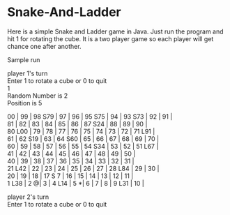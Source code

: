 Snake-And-Ladder
================

Here is a simple Snake and Ladder game in Java. Just run the program and hit 1 for rotating the cube. It is a two player game so each player will get chance one after another.

Sample run

player 1's turn<br>
Enter 1 to rotate a cube or 0 to quit <br>
1<br>
Random Number is 2<br>
Position is 5<br>

00     | 99     | 98 S79 | 97     | 96     | 95 S75 | 94     | 93 S73 | 92     | 91     | <br>
81     | 82     | 83     | 84     | 85     | 86     | 87 S24 | 88     | 89     | 90     | <br>
80 L00 | 79     | 78     | 77     | 76     | 75     | 74     | 73     | 72     | 71 L91 | <br>
61     | 62 S19 | 63     | 64 S60 | 65     | 66     | 67     | 68     | 69     | 70     | <br>
60     | 59     | 58     | 57     | 56     | 55     | 54 S34 | 53     | 52     | 51 L67 | <br>
41     | 42     | 43     | 44     | 45     | 46     | 47     | 48     | 49     | 50     | <br>
40     | 39     | 38     | 37     | 36     | 35     | 34     | 33     | 32     | 31     | <br>
21 L42 | 22     | 23     | 24     | 25     | 26     | 27     | 28 L84 | 29     | 30     | <br>
20     | 19     | 18     | 17 S 7 | 16     | 15     | 14     | 13     | 12     | 11     | <br>
 1 L38 |  2    @|  3     |  4 L14 |  5    *|  6     |  7     |  8     |  9 L31 | 10     | <br>

player 2's turn<br>
Enter 1 to rotate a cube or 0 to quit 
